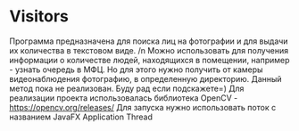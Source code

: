 # Visitors
Программа предназначена для поиска лиц на фотографии и для выдачи их количества в текстовом виде. /n
Можно использовать для получения информации о количестве людей, находящихся в помещении, например - узнать очередь в МФЦ. Но для этого нужно получить от камеры видеонаблюдения фотографию, в определенную директорию. Данный метод пока не реализован. Буду рад если подскажете=)
Для реализации проекта использовалась библиотека OpenCV - https://opencv.org/releases/
Для запуска нужно использовать поток с названием JavaFX Application Thread
